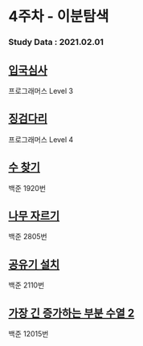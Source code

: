 # 4주차 - 이분탐색

### Study Data : 2021.02.01

## [입국심사](https://programmers.co.kr/learn/courses/30/lessons/43238)
프로그래머스 Level 3

## [징검다리](https://programmers.co.kr/learn/courses/30/lessons/43236)
프로그래머스 Level 4

## [수 찾기](https://www.acmicpc.net/problem/1920)
백준 1920번

## [나무 자르기](https://www.acmicpc.net/problem/2805)
백준 2805번

## [공유기 설치](https://www.acmicpc.net/problem/2110)
백준 2110번

## [가장 긴 증가하는 부분 수열 2](https://www.acmicpc.net/problem/12015)
백준 12015번


